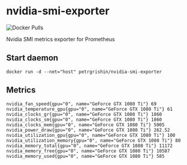 # nvidia-smi-exporter
![Docker Pulls](https://img.shields.io/docker/pulls/petrgrishin/nvidia-smi-exporter?style=for-the-badge&color=orange&link=https%3A%2F%2Fhub.docker.com%2Fr%2Fpetrgrishin%2Fnvidia-smi-exporter)

Nvidia SMI metrics exporter for Prometheus

## Start daemon
```
docker run -d --net="host" petrgrishin/nvidia-smi-exporter
```

## Metrics
```
nvidia_fan_speed{gpu="0", name="GeForce GTX 1080 Ti"} 69
nvidia_temperature_gpu{gpu="0", name="GeForce GTX 1080 Ti"} 61
nvidia_clocks_gr{gpu="0", name="GeForce GTX 1080 Ti"} 1860
nvidia_clocks_sm{gpu="0", name="GeForce GTX 1080 Ti"} 1860
nvidia_clocks_mem{gpu="0", name="GeForce GTX 1080 Ti"} 5005
nvidia_power_draw{gpu="0", name="GeForce GTX 1080 Ti"} 262.52
nvidia_utilization_gpu{gpu="0", name="GeForce GTX 1080 Ti"} 100
nvidia_utilization_memory{gpu="0", name="GeForce GTX 1080 Ti"} 80
nvidia_memory_total{gpu="0", name="GeForce GTX 1080 Ti"} 11172
nvidia_memory_free{gpu="0", name="GeForce GTX 1080 Ti"} 10587
nvidia_memory_used{gpu="0", name="GeForce GTX 1080 Ti"} 585
```
